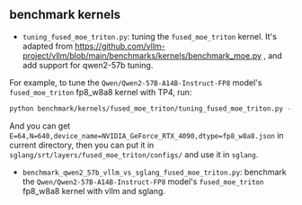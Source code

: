 ## benchmark kernels

- `tuning_fused_moe_triton.py`: tuning the `fused_moe_triton` kernel. It's adapted from https://github.com/vllm-project/vllm/blob/main/benchmarks/kernels/benchmark_moe.py , and add support for qwen2-57b tuning.

For example, to tune the `Qwen/Qwen2-57B-A14B-Instruct-FP8` model's `fused_moe_triton` fp8_w8a8 kernel with TP4, run:

```bash
python benchmark/kernels/fused_moe_triton/tuning_fused_moe_triton.py --model Qwen/Qwen2-57B-A14B-Instruct-FP8 --tp-size 4 --dtype fp8_w8a8 --tune
```

And you can get `E=64,N=640,device_name=NVIDIA_GeForce_RTX_4090,dtype=fp8_w8a8.json` in current directory, then you can put it in `sglang/srt/layers/fused_moe_triton/configs/` and use it in `sglang`.

- `benchmark_qwen2_57b_vllm_vs_sglang_fused_moe_triton.py`: benchmark the `Qwen/Qwen2-57B-A14B-Instruct-FP8` model's `fused_moe_triton` fp8_w8a8 kernel with vllm and sglang.

